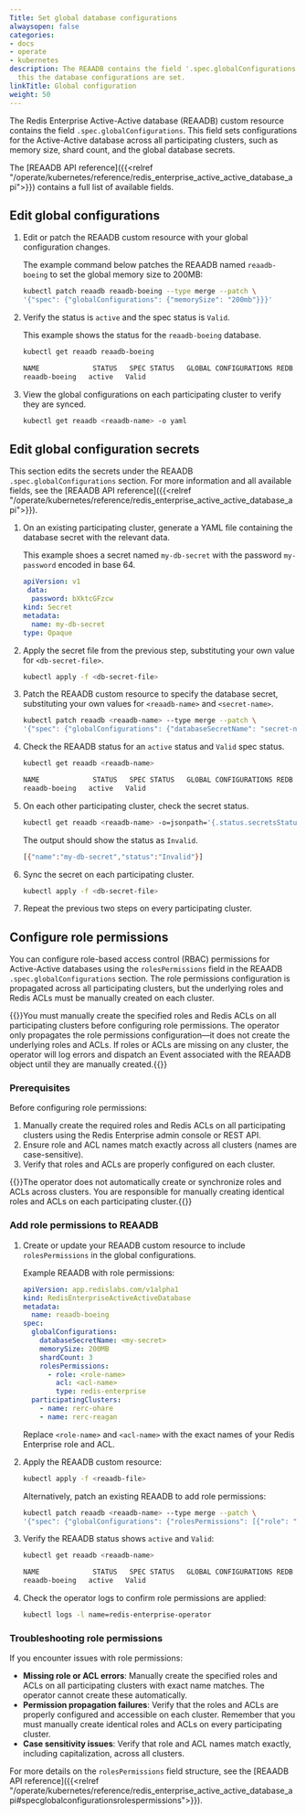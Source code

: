 ```yaml
---
Title: Set global database configurations
alwaysopen: false
categories:
- docs
- operate
- kubernetes
description: The REAADB contains the field '.spec.globalConfigurations' and through
  this the database configurations are set.
linkTitle: Global configuration
weight: 50
---
```



The Redis Enterprise Active-Active database (REAADB) custom resource contains the field `.spec.globalConfigurations`. This field sets configurations for the Active-Active database across all participating clusters, such as memory size, shard count, and the global database secrets.

The [REAADB API reference]({{<relref "/operate/kubernetes/reference/redis_enterprise_active_active_database_api">}}) contains a full list of available fields.

## Edit global configurations

1. Edit or patch the REAADB custom resource with your global configuration changes.

    The example command below patches the REAADB named `reaadb-boeing` to set the global memory size to 200MB:

    ```sh
    kubectl patch reaadb reaadb-boeing --type merge --patch \
    '{"spec": {"globalConfigurations": {"memorySize": "200mb"}}}'
    ```

1. Verify the status is `active` and the spec status is `Valid`.

    This example shows the status for the `reaadb-boeing` database.

    ```sh
    kubectl get reaadb reaadb-boeing

    NAME             STATUS   SPEC STATUS   GLOBAL CONFIGURATIONS REDB   LINKED REDBS
    reaadb-boeing   active   Valid    
    ```

1. View the global configurations on each participating cluster to verify they are synced.

    ```sh
    kubectl get reaadb <reaadb-name> -o yaml
    ```

## Edit global configuration secrets

This section edits the secrets under the REAADB `.spec.globalConfigurations` section. For more information and all available fields, see the [REAADB API reference]({{<relref "/operate/kubernetes/reference/redis_enterprise_active_active_database_api">}}).

1. On an existing participating cluster, generate a YAML file containing the database secret with the relevant data.

    This example shoes a secret named `my-db-secret` with the password `my-password` encoded in base 64.

    ```yaml
    apiVersion: v1
     data:
      password: bXktcGFzcw
    kind: Secret
    metadata:
      name: my-db-secret
    type: Opaque
    ```

1. Apply the secret file from the previous step, substituting your own value for `<db-secret-file>`.

    ```sh
    kubectl apply -f <db-secret-file>
    ```

1. Patch the REAADB custom resource to specify the database secret, substituting your own values for `<reaadb-name>` and `<secret-name>`.

    ```sh
    kubectl patch reaadb <reaadb-name> --type merge --patch \
    '{"spec": {"globalConfigurations": {"databaseSecretName": "secret-name"}}}'
    ```

1. Check the REAADB status for an `active` status and `Valid` spec status.

    ```sh
    kubectl get reaadb <reaadb-name>

    NAME             STATUS   SPEC STATUS   GLOBAL CONFIGURATIONS REDB   LINKED REDBS
    reaadb-boeing   active   Valid
    ```

1. On each other participating cluster, check the secret status.

    ```sh
    kubectl get reaadb <reaadb-name> -o=jsonpath='{.status.secretsStatus}'
    ```

    The output should show the status as `Invalid`.

    ```sh
    [{"name":"my-db-secret","status":"Invalid"}]
    ```

1. Sync the secret on each participating cluster.

    ```sh
    kubectl apply -f <db-secret-file>
    ```

1. Repeat the previous two steps on every participating cluster.

## Configure role permissions

You can configure role-based access control (RBAC) permissions for Active-Active databases using the `rolesPermissions` field in the REAADB `.spec.globalConfigurations` section. The role permissions configuration is propagated across all participating clusters, but the underlying roles and Redis ACLs must be manually created on each cluster.

{{<note>}}You must manually create the specified roles and Redis ACLs on all participating clusters before configuring role permissions. The operator only propagates the role permissions configuration—it does not create the underlying roles and ACLs. If roles or ACLs are missing on any cluster, the operator will log errors and dispatch an Event associated with the REAADB object until they are manually created.{{</note>}}

### Prerequisites

Before configuring role permissions:

1. Manually create the required roles and Redis ACLs on all participating clusters using the Redis Enterprise admin console or REST API.
2. Ensure role and ACL names match exactly across all clusters (names are case-sensitive).
3. Verify that roles and ACLs are properly configured on each cluster.

{{<warning>}}The operator does not automatically create or synchronize roles and ACLs across clusters. You are responsible for manually creating identical roles and ACLs on each participating cluster.{{</warning>}}

### Add role permissions to REAADB

1. Create or update your REAADB custom resource to include `rolesPermissions` in the global configurations.

    Example REAADB with role permissions:

    ```yaml
    apiVersion: app.redislabs.com/v1alpha1
    kind: RedisEnterpriseActiveActiveDatabase
    metadata:
      name: reaadb-boeing
    spec:
      globalConfigurations:
        databaseSecretName: <my-secret>
        memorySize: 200MB
        shardCount: 3
        rolesPermissions:
          - role: <role-name>
            acl: <acl-name>
            type: redis-enterprise
      participatingClusters:
        - name: rerc-ohare
        - name: rerc-reagan
    ```

    Replace `<role-name>` and `<acl-name>` with the exact names of your Redis Enterprise role and ACL.

2. Apply the REAADB custom resource:

    ```sh
    kubectl apply -f <reaadb-file>
    ```

    Alternatively, patch an existing REAADB to add role permissions:

    ```sh
    kubectl patch reaadb <reaadb-name> --type merge --patch \
    '{"spec": {"globalConfigurations": {"rolesPermissions": [{"role": "<role-name>", "acl": "<acl-name>", "type": "redis-enterprise"}]}}}'
    ```

3. Verify the REAADB status shows `active` and `Valid`:

    ```sh
    kubectl get reaadb <reaadb-name>

    NAME             STATUS   SPEC STATUS   GLOBAL CONFIGURATIONS REDB   LINKED REDBS
    reaadb-boeing   active   Valid
    ```

4. Check the operator logs to confirm role permissions are applied:

    ```sh
    kubectl logs -l name=redis-enterprise-operator
    ```


### Troubleshooting role permissions

If you encounter issues with role permissions:

- **Missing role or ACL errors**: Manually create the specified roles and ACLs on all participating clusters with exact name matches. The operator cannot create these automatically.
- **Permission propagation failures**: Verify that the roles and ACLs are properly configured and accessible on each cluster. Remember that you must manually create identical roles and ACLs on every participating cluster.
- **Case sensitivity issues**: Verify that role and ACL names match exactly, including capitalization, across all clusters.

For more details on the `rolesPermissions` field structure, see the [REAADB API reference]({{<relref "/operate/kubernetes/reference/redis_enterprise_active_active_database_api#specglobalconfigurationsrolespermissions">}}).